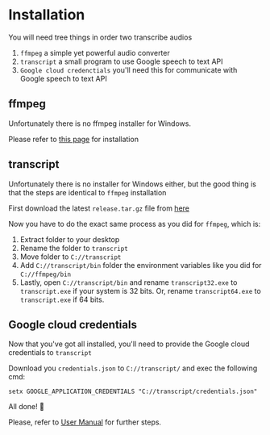# Installation

You will need tree things in order two transcribe audios

1) `ffmpeg` a simple yet powerful audio converter
2) `transcript` a small program to use Google speech to text API
3) `Google cloud credenctials` you'll need this for communicate with Google speech to text API

## ffmpeg

Unfortunately there is no ffmpeg installer for Windows.

Please refer to [this page](https://www.iwingeek.com/install-use-ffmpeg-on-windows-10) for installation

## transcript

Unfortunately there is no installer for Windows either, but the good thing is that the steps are identical to `ffmpeg` installation

First download the latest `release.tar.gz` file from [here](https://github.com/fabioelizandro/speech-to-text/releases)

Now you have to do the exact same process as you did for `ffmpeg`, which is:

1) Extract folder to your desktop
2) Rename the folder to `transcript`
3) Move folder to `C://transcript`
4) Add `C://transcript/bin` folder the environment variables like you did for `C://ffmpeg/bin`
5) Lastly, open `C://transcript/bin` and rename `transcript32.exe` to `transcript.exe` if your system is 32 bits. Or, rename `transcript64.exe` to `transcript.exe` if 64 bits.

## Google cloud credentials

Now that you've got all installed, you'll need to provide the Google cloud credentials to `transcript`

Download you `credentials.json` to `C://transcript/` and exec the following cmd:

```shell
setx GOOGLE_APPLICATION_CREDENTIALS "C://transcript/credentials.json"
```

All done! 🎉

Please, refer to [User Manual](./MANUAL.md) for further steps.
